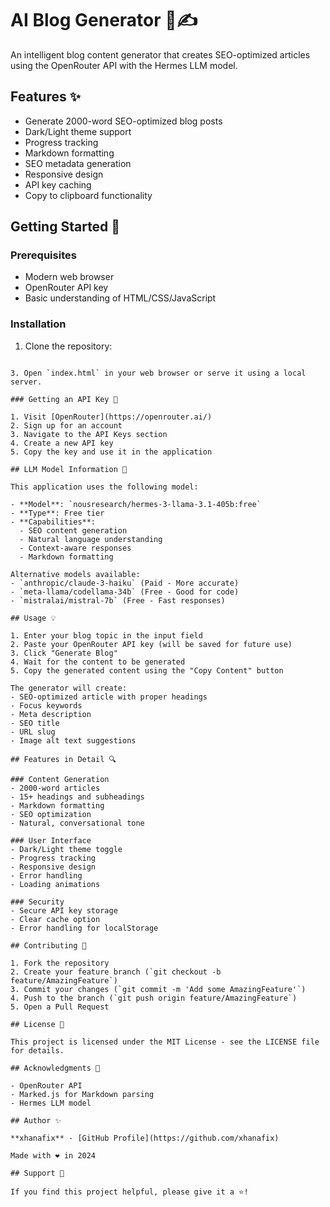 # AI Blog Generator 🤖✍️

An intelligent blog content generator that creates SEO-optimized articles using the OpenRouter API with the Hermes LLM model.

## Features ✨

- Generate 2000-word SEO-optimized blog posts
- Dark/Light theme support
- Progress tracking
- Markdown formatting
- SEO metadata generation
- Responsive design
- API key caching
- Copy to clipboard functionality

## Getting Started 🚀

### Prerequisites

- Modern web browser
- OpenRouter API key
- Basic understanding of HTML/CSS/JavaScript

### Installation

1. Clone the repository:
```

3. Open `index.html` in your web browser or serve it using a local server.

### Getting an API Key 🔑

1. Visit [OpenRouter](https://openrouter.ai/)
2. Sign up for an account
3. Navigate to the API Keys section
4. Create a new API key
5. Copy the key and use it in the application

## LLM Model Information 🧠

This application uses the following model:

- **Model**: `nousresearch/hermes-3-llama-3.1-405b:free`
- **Type**: Free tier
- **Capabilities**: 
  - SEO content generation
  - Natural language understanding
  - Context-aware responses
  - Markdown formatting

Alternative models available:
- `anthropic/claude-3-haiku` (Paid - More accurate)
- `meta-llama/codellama-34b` (Free - Good for code)
- `mistralai/mistral-7b` (Free - Fast responses)

## Usage 💡

1. Enter your blog topic in the input field
2. Paste your OpenRouter API key (will be saved for future use)
3. Click "Generate Blog"
4. Wait for the content to be generated
5. Copy the generated content using the "Copy Content" button

The generator will create:
- SEO-optimized article with proper headings
- Focus keywords
- Meta description
- SEO title
- URL slug
- Image alt text suggestions

## Features in Detail 🔍

### Content Generation
- 2000-word articles
- 15+ headings and subheadings
- Markdown formatting
- SEO optimization
- Natural, conversational tone

### User Interface
- Dark/Light theme toggle
- Progress tracking
- Responsive design
- Error handling
- Loading animations

### Security
- Secure API key storage
- Clear cache option
- Error handling for localStorage

## Contributing 🤝

1. Fork the repository
2. Create your feature branch (`git checkout -b feature/AmazingFeature`)
3. Commit your changes (`git commit -m 'Add some AmazingFeature'`)
4. Push to the branch (`git push origin feature/AmazingFeature`)
5. Open a Pull Request

## License 📝

This project is licensed under the MIT License - see the LICENSE file for details.

## Acknowledgments 🙏

- OpenRouter API
- Marked.js for Markdown parsing
- Hermes LLM model

## Author ✨

**xhanafix** - [GitHub Profile](https://github.com/xhanafix)

Made with ❤️ in 2024

## Support 💪

If you find this project helpful, please give it a ⭐️!